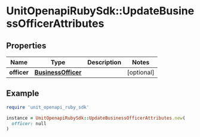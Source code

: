 # UnitOpenapiRubySdk::UpdateBusinessOfficerAttributes

## Properties

| Name | Type | Description | Notes |
| ---- | ---- | ----------- | ----- |
| **officer** | [**BusinessOfficer**](BusinessOfficer.md) |  | [optional] |

## Example

```ruby
require 'unit_openapi_ruby_sdk'

instance = UnitOpenapiRubySdk::UpdateBusinessOfficerAttributes.new(
  officer: null
)
```

